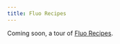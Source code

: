 ```yaml
---
title: Fluo Recipes
---
```


Coming soon, a tour of [Fluo Recipes](https://github.com/apache/fluo-recipes).

